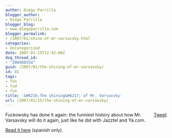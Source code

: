 ```yaml
---
author: Diego Parrilla
blogger_author:
- Diego Parrilla
blogger_blog:
- www.diegoparrilla.com
blogger_permalink:
- /2007/01/shine-of-mr-varsavsky.html
categories:
- Uncategorized
date: 2007-01-15T12:42:00Z
dsq_thread_id:
- "208988554"
guid: /2007/01/the-shining-of-mr-varsavsky/
id: 81
tags:
- fon
- fud
- fun
title: '&#8216;The shining&#8217; of Mr. Varsavsky'
url: /2007/01/15/the-shining-of-mr-varsavsky/
---
```


<div style="float: right; margin-left: 10px;">
  <a href="https://twitter.com/share" class="twitter-share-button" data-via="nubeblog" data-hashtags="fon,fud,fun" data-count="vertical" data-url="/2007/01/15/the-shining-of-mr-varsavsky/">Tweet</a>
</div>

Fuckowsky has done it again: the funniest history about how Mr. Varsavsky will do it again, just like he did with Jazztel and Ya.com.

[Read it here](http://www.despacho101.com/press/el-fogonazo) (spanish only).
